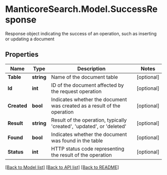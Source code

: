 # ManticoreSearch.Model.SuccessResponse
Response object indicating the success of an operation, such as inserting or updating a document

## Properties

Name | Type | Description | Notes
------------ | ------------- | ------------- | -------------
**Table** | **string** | Name of the document table | [optional] 
**Id** | **int** | ID of the document affected by the request operation | [optional] 
**Created** | **bool** | Indicates whether the document was created as a result of the operation | [optional] 
**Result** | **string** | Result of the operation, typically &#39;created&#39;, &#39;updated&#39;, or &#39;deleted&#39; | [optional] 
**Found** | **bool** | Indicates whether the document was found in the table | [optional] 
**Status** | **int** | HTTP status code representing the result of the operation | [optional] 

[[Back to Model list]](../README.md#documentation-for-models) [[Back to API list]](../README.md#documentation-for-api-endpoints) [[Back to README]](../README.md)


